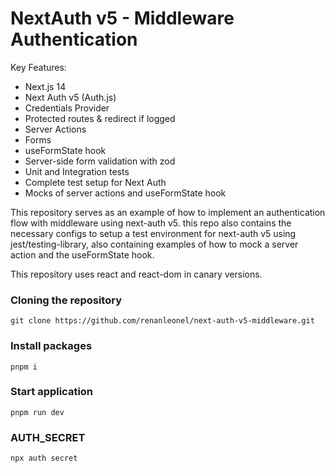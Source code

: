 # NextAuth v5 - Middleware Authentication

Key Features:

- Next.js 14
- Next Auth v5 (Auth.js)
- Credentials Provider
- Protected routes & redirect if logged
- Server Actions
- Forms
- useFormState hook
- Server-side form validation with zod
- Unit and Integration tests
- Complete test setup for Next Auth
- Mocks of server actions and useFormState hook

This repository serves as an example of how to implement an authentication flow with middleware using next-auth v5. this repo also contains the necessary configs to setup a test environment for next-auth v5 using jest/testing-library, also containing examples of how to mock a server action and the useFormState hook.

This repository uses react and react-dom in canary versions.

### Cloning the repository

```shell
git clone https://github.com/renanleonel/next-auth-v5-middleware.git
```

### Install packages

```shell
pnpm i
```

### Start application

```shell
pnpm run dev
```

### AUTH_SECRET

```shell
npx auth secret
```
